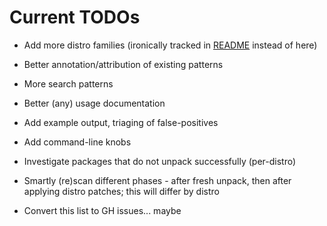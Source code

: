 # Current TODOs

- Add more distro families (ironically tracked in [README](README.md)
  instead of here)

- Better annotation/attribution of existing patterns

- More search patterns

- Better (any) usage documentation

- Add example output, triaging of false-positives

- Add command-line knobs

- Investigate packages that do not unpack successfully (per-distro)

- Smartly (re)scan different phases - after fresh unpack, then after
  applying distro patches; this will differ by distro

- Convert this list to GH issues... maybe
